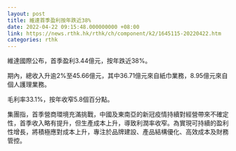 ```yaml
---
layout: post
title: 維達首季盈利按年跌近38%
date: 2022-04-22 09:15:48.000000000 +08:00
link: https://news.rthk.hk/rthk/ch/component/k2/1645115-20220422.htm
categories: rthk
---
```


維達國際公布，首季盈利3.44億元，按年跌近38%。

期內，總收入升逾2%至45.66億元，其中36.71億元來自紙巾業務，8.95億元來自個人護理業務。

毛利率33.1%，按年收窄5.8個百分點。

集團指，首季營商環境充滿挑戰，中國及東南亞的新冠疫情持續對經營帶來不確定性，首季收入略有提升，但生產成本上升，導致利潤率收窄。為實現可持續的盈利性增長，將積極應對成本上升，專注於品牌建設、產品結構優化、高效成本及財務管控。
